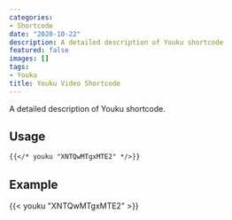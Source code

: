 ```yaml
---
categories:
- Shortcode
date: "2020-10-22"
description: A detailed description of Youku shortcode
featured: false
images: []
tags:
- Youku
title: Youku Video Shortcode
---
```


A detailed description of Youku shortcode.
<!--more-->

## Usage

```markdown
{{</* youku "XNTQwMTgxMTE2" */>}}
```

## Example

{{< youku "XNTQwMTgxMTE2" >}}
